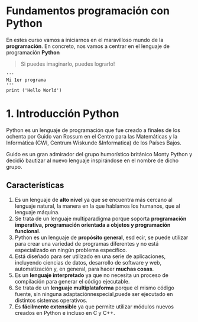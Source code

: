 # Fundamentos programación con Python
En estes curso vamos a iniciarnos en el maravilloso mundo de la **programación**. En concreto, nos vamos a centrar en el lenguaje de programación **Python**

> Si puedes imaginarlo, puedes lograrlo!

~~~
'''
Mi 1er programa
'''
print ('Hello World')
~~~

# 1. Introducción Python
Python es un lenguaje de programación que fue creado a finales de los ochenta por   Guido   van   Rossum  en   el   Centro   para   las Matemáticas   y   la   Informática    (CWI,    Centrum    Wiskunde   &Informatica) de los Países Bajos. ​

Guido es un gran admirador del grupo humorístico británico Monty Python  y   decidió   bautizar   al   nuevo   lenguaje   inspirándose   en   el nombre de dicho grupo. ​

## Características
1. Es un lenguaje de **alto nivel** ya que se encuentra más cercano al lenguaje natural, la manera en la que hablamos los humanos, que al lenguaje máquina. ​
2. Se trata de un lenguaje multiparadigma porque soporta **programación imperativa, programación orientada a objetos y programación funcional**.​
3. Python es un lenguaje de **propósito general**, esd ecir, se puede utilizar para crear una variedad de programas diferentes y no está especializado en ningún problema específico.
4. Está diseñado para ser utilizado en una serie de aplicaciones, incluyendo ciencias de datos, desarrollo de software y web, automatización y, en general, para hacer __muchas cosas__.
5. Es un **lenguaje  interpretado** ya que no necesita un proceso de compilación para generar el código ejecutable. ​
6. Se trata de un **lenguaje  multiplataforma** porque el mismo código fuente, sin ninguna adaptaciónnespecial,puede ser ejecutado en distintos sistemas operativos.​
7. Es **fácilmente  extensible**  ya   que   permite   utilizar   módulos   nuevos   creados   en Python e incluso en C y C++.​
